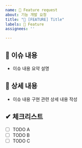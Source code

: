 ```yaml
---
name: 🐣 Feature request
about: 기능 개발 요청
title: "🐣 [FEATURE] Title"
labels: 🐣 Feature
assignees: ''

---
```


## 📄 이슈 내용
- 이슈 내용 요약 설명

## 📝 상세 내용
- 이슈 내용 구현 관련 상세 내용 작성

## ✔ 체크리스트
- [ ] TODO A
- [ ] TODO B
- [ ] TODO C